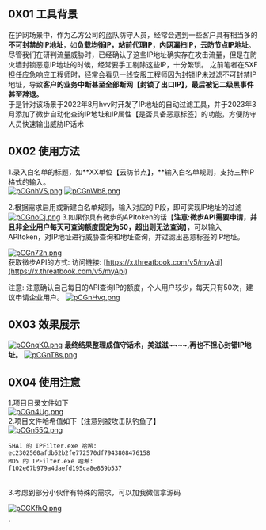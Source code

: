 ## 0X01 工具背景

在护网场景中，作为乙方公司的蓝队防守人员，经常会遇到一些客户具有相当多的**不可封禁的IP地址**，如**负载均衡IP，站前代理IP，内网漏扫IP，云防节点IP地址**。
尽管我们在研判流量威胁时，已经确认了这些IP地址确实存在攻击流量，但是在防火墙封锁恶意IP地址的时候，经常要手工剔除这些IP，十分繁琐。
之前笔者在SXF担任应急响应工程师时，经常会看见一线安服工程师因为封锁IP未过滤不可封禁IP地址，导致**客户的业务中断甚至全部断网【封锁了出口IP】，最后被记二级黑事件甚至辞退。**<br>
于是针对该场景于2022年8月hvv时开发了IP地址的自动过滤工具，并于2023年3月添加了微步自动化查询IP地址和IP属性【是否具备恶意标签】的功能，方便防守人员快速输出威胁IP话术
## 0X02 使用方法
1.录入白名单的标题，如**XX单位【云防节点】，**输入白名单规则，支持三种IP格式的输入。
<br>
[![pCGnhVS.png](https://s1.ax1x.com/2023/06/21/pCGnhVS.png)](https://imgse.com/i/pCGnhVS)
[![pCGnWb8.png](https://s1.ax1x.com/2023/06/21/pCGnWb8.png)](https://imgse.com/i/pCGnWb8)

2.根据需求启用或新建白名单规则，输入对应的IP段，即可实现IP地址的过滤
[![pCGnoCj.png](https://s1.ax1x.com/2023/06/21/pCGnoCj.png)](https://imgse.com/i/pCGnoCj)
3.如果你具有微步的APItoken的话【**注意:微步API需要申请，并且非企业用户每天可查询额度固定为50，超出则无法查询**】，可以输入APItoken，对IP地址进行威胁查询和地址查询，并过滤出恶意标签的IP地址。

[![pCGn72n.png](https://s1.ax1x.com/2023/06/21/pCGn72n.png)](https://imgse.com/i/pCGn72n)<br>
获取微步API的方式: 访问链接: [https://x.threatbook.com/v5/myApi](https://x.threatbook.com/v5/myApi) 

注意: 注意确认自己每日的API查询IP的额度，个人用户较少，每天只有50次，建议申请企业用户。
[![pCGnHvq.png](https://s1.ax1x.com/2023/06/21/pCGnHvq.png)](https://imgse.com/i/pCGnHvq)
## 0X03 效果展示
[![pCGnqK0.png](https://s1.ax1x.com/2023/06/21/pCGnqK0.png)](https://imgse.com/i/pCGnqK0)
**最终结果整理成值守话术，美滋滋~~~~,再也不担心封错IP地址。**
[![pCGnT8s.png](https://s1.ax1x.com/2023/06/21/pCGnT8s.png)](https://imgse.com/i/pCGnT8s)
## 0X04 使用注意
1.项目目录文件如下<br>
[![pCGn4Ug.png](https://s1.ax1x.com/2023/06/21/pCGn4Ug.png)](https://imgse.com/i/pCGn4Ug) <br>
2.项目文件哈希值如下【注意别被攻击队钓鱼了】   <br>
[![pCGn55Q.png](https://s1.ax1x.com/2023/06/21/pCGn55Q.png)](https://imgse.com/i/pCGn55Q)   
```
SHA1 的 IPFilter.exe 哈希:
ec2302560afdb52b2fe772570df7943808476158
MD5 的 IPFilter.exe 哈希:
f102e67b979a4daefd195ca8e859b537
```
<br>
3.考虑到部分小伙伴有特殊的需求，可以加我微信拿源码<br>

[![pCGKfhQ.png](https://s1.ax1x.com/2023/06/21/pCGKfhQ.png)](https://imgse.com/i/pCGKfhQ)



`
